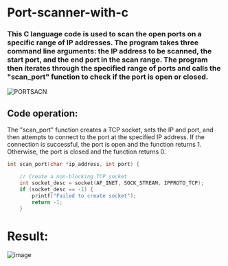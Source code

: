 # Port-scanner-with-c
### This C language code is used to scan the open ports on a specific range of IP addresses. The program takes three command line arguments: the IP address to be scanned, the start port, and the end port in the scan range. The program then iterates through the specified range of ports and calls the "scan_port" function to check if the port is open or closed.
![PORTSACN](https://user-images.githubusercontent.com/90658763/230355208-32763816-539d-418f-b6bb-a2f4e6a2a9ba.gif)

## Code operation:
The "scan_port" function creates a TCP socket, sets the IP and port, and then attempts to connect to the port at the specified IP address. If the connection is successful, the port is open and the function returns 1. Otherwise, the port is closed and the function returns 0.
``` C
int scan_port(char *ip_address, int port) {

    // Create a non-blocking TCP socket
    int socket_desc = socket(AF_INET, SOCK_STREAM, IPPROTO_TCP);
    if (socket_desc == -1) {
        printf("Failed to create socket");
        return -1;
    }
```
# Result:
![image](https://user-images.githubusercontent.com/90658763/230356458-29a23413-73d7-4815-8f52-bb7ae090d8f6.png)



